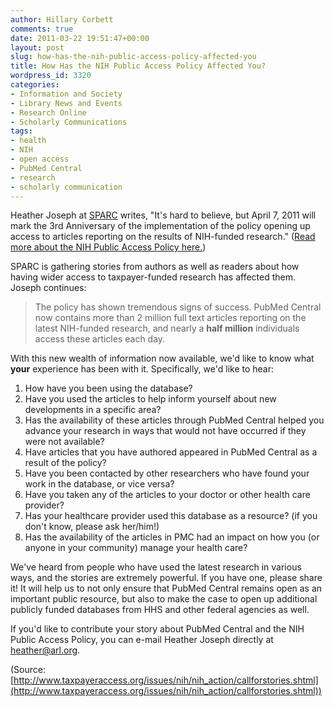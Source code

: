 ```yaml
---
author: Hillary Corbett
comments: true
date: 2011-03-22 19:51:47+00:00
layout: post
slug: how-has-the-nih-public-access-policy-affected-you
title: How Has the NIH Public Access Policy Affected You?
wordpress_id: 3320
categories:
- Information and Society
- Library News and Events
- Research Online
- Scholarly Communications
tags:
- health
- NIH
- open access
- PubMed Central
- research
- scholarly communication
---
```


Heather Joseph at [SPARC](http://www.arl.org/sparc/) writes, "It's hard to believe, but April 7, 2011 will mark the 3rd Anniversary of the implementation of the policy opening up access to articles reporting on the results of NIH-funded research." ([Read more about the NIH Public Access Policy here.](http://www.lib.neu.edu/services/scholarly/for_faculty/complying_nih/))

SPARC is gathering stories from authors as well as readers about how having wider access to taxpayer-funded research has affected them. Joseph continues:



> The policy has shown tremendous signs of success. PubMed Central now contains more than 2 million full text articles reporting on the latest NIH-funded research, and nearly a **half million** individuals access these articles each day.

With this new wealth of information now available, we'd like to know what **your** experience has been with it. Specifically, we'd like to hear:

1. How have you been using the database?
2. Have you used the articles to help inform yourself about new developments in a specific area?
3. Has the availability of these articles through PubMed Central helped you advance your research in ways that would not have occurred if they were not available?
4. Have articles that you have authored appeared in PubMed Central as a result of the policy?
5. Have you been contacted by other researchers who have found your work in the database, or vice versa?
6. Have you taken any of the articles to your doctor or other health care provider?
7. Has your healthcare provider used this database as a resource? (if you don't know, please ask her/him!)
8. Has the availability of the articles in PMC had an impact on how you (or anyone in your community) manage your health care?

We've heard from people who have used the latest research in various ways, and the stories are extremely powerful.  If you have one, please share it! It will help us to not only ensure that PubMed Central remains open as an important public resource, but also to make the case to open up additional publicly funded databases from HHS and other federal agencies as well.



If you'd like to contribute your story about PubMed Central and the NIH Public Access Policy, you can e-mail Heather Joseph directly at [heather@arl.org](mailto:heather@arl.org).

(Source: [http://www.taxpayeraccess.org/issues/nih/nih_action/callforstories.shtml](http://www.taxpayeraccess.org/issues/nih/nih_action/callforstories.shtml))

